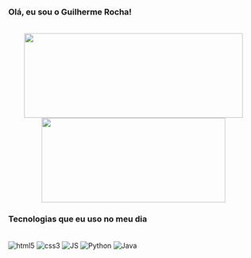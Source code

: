 ### Olá, eu sou o Guilherme Rocha!

<br>

<div align="center">
<img height="170em" width="440em" src="https://github-readme-stats.vercel.app/api?username=guirtds&show_icons=true&theme=dark&include_all_commits=true&count_private=true"/>
<img height="170em" width="370em" src="https://github-readme-stats.vercel.app/api/top-langs/?username=guirtds&layout=compact&langs_count=7&theme=dark"/>
</div>
  
### Tecnologias que eu uso no meu dia

<div style="display: inline_block"><br>
<img align="center" alt="html5" src="https://img.shields.io/badge/HTML5-E34F26?style=for-the-badge&logo=html5&logoColor=white">
<img align="center" alt="css3" src="https://img.shields.io/badge/CSS3-1572B6?style=for-the-badge&logo=css3&logoColor=white">
<img align="center" alt="JS" src="https://img.shields.io/badge/JavaScript-323330?style=for-the-badge&logo=javascript&logoColor=F7DF1E">
<img align="center" alt="Python" src="https://img.shields.io/badge/Python-14354C?style=for-the-badge&logo=python&logoColor=white">
<img align="center" alt="Java" src="https://img.shields.io/badge/Java-ED8B00?style=for-the-badge&logo=openjdk&logoColor=white">
</div>
